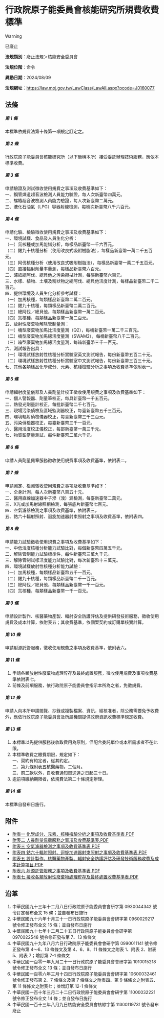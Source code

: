 # 行政院原子能委員會核能研究所規費收費標準


> [!WARNING]
> 已廢止


**法規類別**：廢止法規＞核能安全委員會

**法規位階**：命令

**異動日期**：2024/08/09  

**法規網址**：https://law.moj.gov.tw/LawClass/LawAll.aspx?pcode=J0160077



## 法條
##### 第 1 條
本標準依規費法第十條第一項規定訂定之。

##### 第 2 條
行政院原子能委員會核能研究所（以下簡稱本所）接受委託辦理技術服務，應依本標準收費。

##### 第 3 條
申請驗證及測試徵收使用規費之事項及收費基準如下：  
一、鋼管焊道超音波檢測人員能力驗證，每人次新臺幣四萬元。  
二、螺樁超音波檢測人員能力驗證，每人次新臺幣二萬元。  
三、液化石油氣（LPG）容器射線檢測，每桶次新臺幣八千六百元。

##### 第 4 條
申請化驗、檢驗徵收使用規費之事項及收費基準如下：  
一、環境試樣、食品及人員生化分析：  
（一）氚核種或加馬能譜分析，每樣品新臺幣一千六百元。  
（二）鍶九十核種分析（使用改良式吸附樹脂法），每樣品新臺幣一萬二千五百元。  
（三）阿伐核種分析（使用改良式吸附樹脂法），每樣品新臺幣一萬二千五百元。  
（四）直接輻射劑量率量測，每樣品新臺幣六百元。  
二、濾紙總阿伐、總貝他之污染擦拭計測，每張新臺幣六百元。  
三、水樣、植物、土壤及粉狀物之總阿伐、總貝他活度計測，每樣品新臺幣二千二百元。  
四、提供環境及人員生化分析參考試樣：  
（一）加馬核種，每類樣品新臺幣二萬二百元。  
（二）鍶九十核種，每類樣品新臺幣二萬二百元。  
（三）總阿伐／總貝他，每類樣品新臺幣一萬二百元。  
（四）氚核種，每類樣品新臺幣一萬二百元。  
五、放射性廢棄物解除管制量測：  
（一）桶型廢棄物加馬比活度量測（Q2），每桶新臺幣一萬二千三百元。  
（二）桶型廢棄物加馬總活度量測（SWAM2），每桶新臺幣八千二百元。  
（三）箱型廢棄物加馬總活度量測，每箱新臺幣三千一百元。  
六、測試報告出具：  
（一）環境試樣放射性核種分析實驗室英文測試報告，每份新臺幣五百二十元。  
（二）環境試樣放射性核種分析實驗室中文測試報告，每份新臺幣三百三十元。  
七、其他各類樣品化學成分、元素、核種檢驗分析之事項及收費基準依附表一。

##### 第 5 條
申請輻射度量儀器及人員劑量計校正徵收使用規費之事項及收費基準如下：  
一、個人警報器、劑量筆校正，每具新臺幣一千五百元。  
二、熱發光劑量計校正，每批新臺幣二千七百元。  
三、現場污染偵檢及區域監測器校正，每臺新臺幣五千三百元。  
四、環境輻射偵檢儀器校正，每臺新臺幣三千三百元。  
五、污染偵檢器校正，每臺新臺幣三千一百元。  
六、醫用活度校正儀校正，每部新臺幣一萬三千元。  
七、物質鉛當量測試，每件新臺幣二萬六千元。

##### 第 6 條
申請人員劑量佩章服務徵收使用規費事項及收費基準，依附表二。

##### 第 7 條
申請測定、檢測徵收使用規費之事項及收費基準如下：  
一、全身計測，每人次新臺幣八百五十元。  
二、醫用直線加速器中子滲（洩）漏檢測，每臺新臺幣二萬元。  
三、X光或加馬射線照相檢測，每張底片新臺幣七百元。  
四、空氣濾器檢測之事項及收費基準，依附表三。  
五、鈷六十輻射照射、迴旋加速器射束照射之事項及收費基準，依附表四。

##### 第 8 條
申請能力試驗徵收使用規費之事項及收費基準如下：  
一、中低活度核種分析能力試驗比對，每個新臺幣四萬五千元。  
二、解除管制能力試驗標準件，每件新臺幣三萬九千元。  
三、解除管制試樣活度能力試驗比對，每次新臺幣十三萬元。  
四、環境試樣放射性核種分析能力試驗：  
（一）加馬核種，每類樣品新臺幣五千一百元。  
（二）鍶九十核種，每類樣品新臺幣二千一百元。  
（三）總阿伐／總貝他，每類樣品新臺幣一千一百元。  
（四）氚核種，每類樣品新臺幣一千一百元。

##### 第 9 條
申請設計製作、核醫藥物產製、輻射安全防護評估及提供研發技術服務，徵收使用規費及成本計算，依附表五；其收費基準，依個案契約或訂購單核實計算。

##### 第 10 條
申請射源託管服務，徵收使用規費之事項及收費基準，依附表六。

##### 第 11 條
1. 申請各類放射性廢棄物處理貯存及最終處置服務，徵收使用規費及事項收費基準依附表七。
1. 前條及前項服務，依行政院原子能委員會指示本所為之者，免徵規費。

##### 第 12 條
申請人向本所申請閱覽、抄錄或複製檔案、資訊，經核准者，除公務需要免予收費外，應依行政院原子能委員會及所屬機關提供政府資訊收費標準規定收費。

##### 第 13 條
1. 本標準以先提供服務後收取費用為原則，但配合委託單位或本所需求者不在此限。
1. 本標準收費之繳費期限，規定如下：  
一、契約有約定者，從其約定。  
二、第九條附表五核醫藥物，二個月。  
三、前二款以外，自收費通知單送達之日起三十日。
1. 逾前項繳納期限者，依規費法第二十條規定辦理。

##### 第 14 條
本標準自發布日施行。
## 附件
* [附表一 化學成分、元素、核種檢驗分析之事項及收費基準表.PDF](https://law.moj.gov.tw/LawClass/LawGetFile.ashx?FileId=0000288531)
* [附表二 人員劑量佩章服務之事項及收費基準表.PDF](https://law.moj.gov.tw/LawClass/LawGetFile.ashx?FileId=0000288532)
* [附表三 空氣濾器檢測之事項及收費基準表.PDF](https://law.moj.gov.tw/LawClass/LawGetFile.ashx?FileId=0000288533)
* [附表四 鈷六十輻射照射、迴旋加速器射束照射之事項及收費基準表.PDF](https://law.moj.gov.tw/LawClass/LawGetFile.ashx?FileId=0000288534)
* [附表五 設計製作、核醫藥物產製、輻射安全防護評估及研發技術服務收費及成本計算項目.PDF](https://law.moj.gov.tw/LawClass/LawGetFile.ashx?FileId=0000288535)
* [附表六 射源託管服務之事項及收費基準表.PDF](https://law.moj.gov.tw/LawClass/LawGetFile.ashx?FileId=0000288536)
* [附表七 接收各類放射性廢棄物處理貯存及最終處置收費基準表.PDF](https://law.moj.gov.tw/LawClass/LawGetFile.ashx?FileId=0000288537)
## 沿革
1. 中華民國九十三年十二月八日行政院原子能委員會會研字第 0930044342 號令訂定發布全文 15 條；並自發布日施行
1. 中華民國九十六年十月三十一日行政院原子能委員會會研字第 0960029217 號令修正發布全文 15 條；並自發布日施行                    
1. 中華民國九十七年十二月二十五日行政院原子能委員會會研字第 0970022548 號令修正發布第 7、13  條條文
1. 中華民國九十九年八月六日行政院原子能委員會會研字第 0990011141 號令修正發布第 4～6、13 條條文及第 4、6、9、11  條條文之附表 1、附表 2、附表 5、附表 7；增訂第 7-1  條條文
1. 中華民國一百零一年九月二十一日行政院原子能委員會會研字第 1010015218 號令修正發布全文 13 條；並自發布日施行
1. 中華民國一百零六年三月十四日行政院原子能委員會會研字第 10600032461  號令修正發布第 2、7 條條文及第 7  條條文之附表四、第 9  條條文之附表五、第 11 條條文之附表七；並增訂第 12-1 條條文
1. 中華民國一百十年三月二十二日行政院原子能委員會會研字第 11000032221  號令修正發布全文 14 條；並自發布日施行
1. 中華民國一百十三年八月九日核能安全委員會核綜字第 11300119731  號令發布廢止
